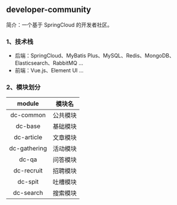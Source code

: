 ## developer-community
简介：一个基于 SpringCloud 的开发者社区。

### 1、技术栈
- 后端：SpringCloud、MyBatis Plus、MySQL、Redis、MongoDB、Elasticsearch、RabbitMQ ...
- 前端：Vue.js、Element UI ...

### 2、模块划分

| module | 模块名 |
| :---: | :---: |
| dc-common | 公共模块 |
| dc-base | 基础模块 |
| dc-article | 文章模块 | 
| dc-gathering | 活动模块 | 
| dc-qa | 问答模块 |
| dc-recruit | 招聘模块 |
| dc-spit | 吐槽模块 | 
| dc-search | 搜索模块 |
